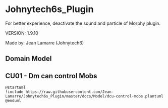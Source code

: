 # Johnytech6s_Plugin

For better experience, deactivate the sound and particle of Morphy plugin.

VERSION: 1.9.10

Made by: Jean Lamarre (Johnytech6)

## Domain Model

## CU01 - Dm can control Mobs

```puml
@startuml
!include https://raw.githubusercontent.com/Jean-Lamarre/Johnytech6s_Plugin/master/docs/Model/dcu-control-mobs.plantuml
@enduml
```